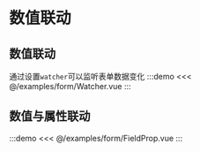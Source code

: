 # 数值联动
## 数值联动
通过设置`watcher`可以监听表单数据变化
:::demo
<<< @/examples/form/Watcher.vue
:::
## 数值与属性联动
:::demo
<<< @/examples/form/FieldProp.vue
:::